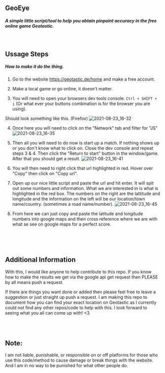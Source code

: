 <!--- Please note that anything in between these tags is a comment. -->

## GeoEye
##### A simple little script/tool to help you obtain pinpoint accuracy in the free online game Geotastic.
<br />

## Ussage Steps
##### How to make it do the thing.

1. Go to the website https://geotastic.de/home and make a free account.

2. Make a local game or go online, it doesn't matter.

3. You will need to open your browsers dev tools console. `Ctrl + SHIFT + i` (Or what ever your buttons combination is for the browser you are using).

Should look something like this. (Firefox)
![2021-08-23_16-32](https://user-images.githubusercontent.com/45724082/130527879-ca1770ee-df10-48c8-91de-4a8eae0fc969.png)

4. Once here you will need to click on the "Network" tab and filter for "JS"
![2021-08-23_16-35](https://user-images.githubusercontent.com/45724082/130528137-c74f9405-40aa-4329-8c35-cc0f62797a38.png)

5. Then all you will need to do now is start up a match. If nothing shows up or you don't know what to click on. Close the dev console and repeat steps 3 & 4. Then  click the "Return to start" button in the window/game. After that you should get a result.
![2021-08-23_16-41](https://user-images.githubusercontent.com/45724082/130528648-ec21f0c4-3d1c-495a-a289-d54ddb65a471.png)

6. You will then need to right click that url highlighted in red. Hover over "Copy" then click on "Copy url".
7. Open up our nice little script and paste the url and hit enter. It will spit out some numbers and information. What we are interested in is what is highlighted in the red box. The numbers on the right are the lattitude and longitude and the information on the left will be our location/town name/country. (sometimes a road name/number).
![2021-08-23_16-45](https://user-images.githubusercontent.com/45724082/130529012-0000eddc-255a-4fe7-b835-a4a6732fc6b3.png)

8. From here we can just copy and paste the latitude and longitude numbers into google maps and then cross reference where we are with what se see on google maps for a perfect score.
<br />
<br />
<br />

## Additional Information
With this, I would like anyone to help contribute to this repo. If you know how to make the results we get via the google api get request then PLEASE by all means push a request.

If there are things you want done or added then please feel free to leave a suggestion or just straight up push a request.
I am making this repo to document how you can find your exact location on Geotastic as I currently could not find any other repos/code to help with this.
I look forward to seeing what you all can come up with! <3

<br />
<br />

## Note:
I am not liable, punishable, or responsible on or off platforms for those who use this code/method to cause damage or break things with the website. And I am in no way to be punished for what other people do.

